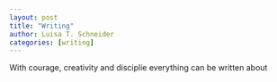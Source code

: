 ```yaml
---
layout: post
title: "Writing"
author: Luisa T. Schneider
categories: [writing]
---
```

With courage, creativity and disciplie everything can be written about